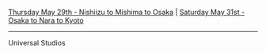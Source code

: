 [Thursday May 29th - Nishiizu to Mishima to Osaka](Thursday%20May%2029th%20-%20Nishiizu%20to%20Mishima%20to%20Osaka.md) | [Saturday May 31st - Osaka to Nara to Kyoto](Saturday%20May%2031st%20-%20Osaka%20to%20Nara%20to%20Kyoto.md)

---

Universal Studios